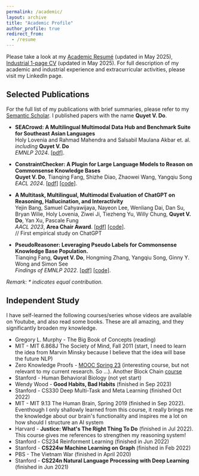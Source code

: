```yaml
---
permalink: /academic/
layout: archive
title: "Academic Profile"
author_profile: true
redirect_from:
  - /resume
---
```


Please take a look at my [Academic Resumé](https://dovanquyet.github.io/files/DoVanQuyet_CV_full.pdf) (updated in May 2025), [Industrial 1-page CV](https://dovanquyet.github.io/files/DoVanQuyet_CV_1page.pdf) (updated in May 2025). For full description of my academic and industrial experience and extracurricular activities, please visit my LinkedIn page.
<!-- my [UG Transcript](https://dovanquyet.github.io/files/HKUST_Transcript.pdf). -->
<!-- [my SoP](https://dovanquyet.github.io/files/SoP_Quyet_general.pdf) (which I consider as my predoctoral research statement) -->


## Selected Publications

For the full list of my publications with brief summaries, please refer to my [Semantic Scholar](https://www.semanticscholar.org/author/Quyet-V.-Do/2187874252). I published papers with the name **Quyet V. Do**.

- **SEACrowd: A Multilingual Multimodal Data Hub and Benchmark Suite for Southeast Asian Languages**\
Holy Lovenia and Rahmad Mahendra and Salsabil Maulana Akbar et. al. *including* **Quyet V. Do**\
*EMNLP 2024*. [\[pdf\]](https://arxiv.org/abs/2406.10118).

- **ConstraintChecker: A Plugin for Large Language Models to Reason on Commonsense Knowledge Bases**\
**Quyet V. Do**, Tianqing Fang, Shizhe Diao, Zhaowei Wang, Yangqiu Song\
*EACL 2024*. [\[pdf\]](https://arxiv.org/abs/2401.14003) [\[code\]](https://github.com/HKUST-KnowComp/ConstraintChecker).

- **A Multitask, Multilingual, Multimodal Evaluation of ChatGPT on Reasoning, Hallucination, and Interactivity**\
Yejin Bang, Samuel Cahyawijaya, Nayeon Lee, Wenliang Dai, Dan Su, Bryan Wilie, Holy Lovenia, Ziwei Ji, Tiezheng Yu, Willy Chung, **Quyet V. Do**, Yan Xu, Pascale Fung\
*AACL 2023*, **Area Chair Award**. [\[pdf\]](https://arxiv.org/abs/2302.04023) [\[code\]](https://github.com/HLTCHKUST/chatgpt-evaluation).\
// First empirical study on ChatGPT

- **PseudoReasoner: Leveraging Pseudo Labels for Commonsense Knowledge Base Population.**\
Tianqing Fang, **Quyet V. Do**, Hongming Zhang, Yangqiu Song, Ginny Y. Wong and Simon See\
*Findings of EMNLP 2022*. [\[pdf\]](https://aclanthology.org/2022.findings-emnlp.246/) [\[code\]](https://github.com/HKUST-KnowComp/PseudoReasoner).

_Remark: \* indicates equal contribution._


## Independent Study

I have self-learned the following courses/series whose videos are available on Youtube, and also read some books. These are all amazing, and they significantly broaden my knowledge.

- Gregory L. Murphy - The Big Book of Concepts (reading)
- MIT - MIT 6.868J The Society of Mind, Fall 2011 (start, I need to learn the idea from Marvin Minsky because I believe that the idea will base the future NLP)
- Zero Knowledge Proofs - [MOOC Spring 23](https://zk-learning.org/) (interesting course, but not relevant to my current research. So ...). Another Block Chain [course](https://timroughgarden.github.io/fob21)
- Stanford - Human Behavioral Biology (not yet start)
- Wendy Wood - **Good Habits, Bad Habits** (finished in Sep 2023)
- Stanford - CS330 Deep Multi-Task and Meta Learning (finished Oct 2022)
- MIT - MIT 9.13 The Human Brain, Spring 2019 (finished in Sep 2022). Eventhough I only shallowly learned from this course, it really brings me the knowledge about our brain's functionality and inspires me a lot on how should I structure an AI system
- Harvard - **Justice: What's The Right Thing To Do** (finished in Jul 2022). This course gives me references to strengthen my reasoning system!
- Stanford - CS234 Reinforment Learning (finished in Jun 2022)
- Stanford - **CS224w Machine Learning on Graph** (finished in Feb 2022)
- PBS - The Vietnam War (finished in April 2020)
- Stanford - **CS224n Natural Language Processing with Deep Learning** (finished in Jun 2021)
